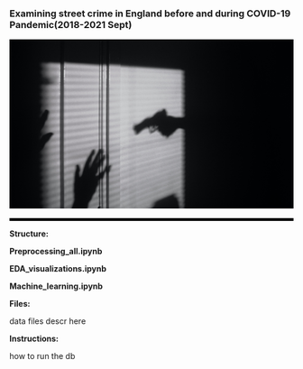 <p align="center">
 <h3>Examining street crime in England before and during COVID-19 Pandemic(2018-2021 Sept)</h2>
</p>
<p align="center">
  <img src="visualizations/crime.jpg" width="700" height="300" title="England Street Crime Analysis">
</p>
<hr style="border:2px solid black"> </hr>

**Structure:** <br>

**Preprocessing_all.ipynb** <br>


**EDA_visualizations.ipynb** <br>


**Machine_learning.ipynb** <br>


**Files:** <br>

data files descr here

**Instructions:** <br>

how to run the db 
